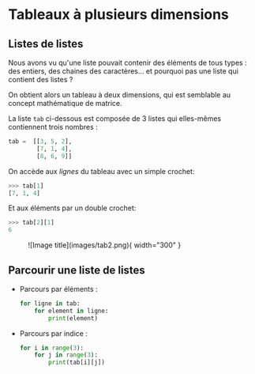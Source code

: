 # Tableaux à plusieurs dimensions

## Listes de listes

Nous avons vu qu'une liste pouvait contenir des éléments de tous types : des entiers, des chaines des caractères... et pourquoi pas une liste qui contient des listes ?

On obtient alors un tableau à deux dimensions, qui est semblable au concept mathématique de matrice.


La liste ```tab``` ci-dessous est composée de 3 listes qui elles-mêmes contiennent trois nombres :
```python
tab =  [[3, 5, 2],
        [7, 1, 4], 
        [8, 6, 9]]
```

On accède aux *lignes* du tableau avec un simple crochet:

```python 
>>> tab[1]
[7, 1, 4]
```

Et aux éléments par un double crochet:

```python 
>>> tab[2][1]
6
```

<figure markdown>
  ![Image title](images/tab2.png){ width="300" }
  <figcaption></figcaption>
</figure>

## Parcourir une liste de listes

* Parcours par éléments :
    ```python 
    for ligne in tab:
        for element in ligne:
            print(element)
    ```

* Parcours par indice :
    ```python 
    for i in range(3):
        for j in range(3):
            print(tab[i][j])
    ```